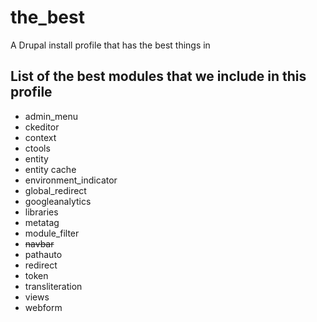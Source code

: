 the_best
========

A Drupal install profile that has the best things in


List of the best modules that we include in this profile
--------------------------------------------------------

- admin_menu
- ckeditor
- context
- ctools
- entity
- entity cache
- environment_indicator
- global_redirect
- googleanalytics
- libraries
- metatag
- module_filter
- ~~navbar~~
- pathauto
- redirect
- token
- transliteration
- views
- webform
